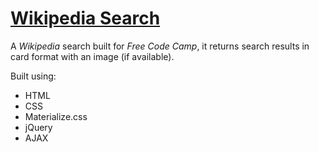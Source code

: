 # [Wikipedia Search](https://leoreeves.github.io/projects/wikipedia-search/)

A *Wikipedia* search built for *Free Code Camp*, it returns search results in card format with an image (if available).

Built using:

- HTML
- CSS
- Materialize.css
- jQuery
- AJAX
